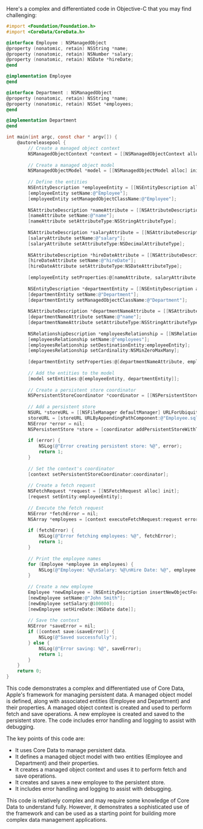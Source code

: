 Here's a complex and differentiated code in Objective-C that you may find challenging:

```objective-c
#import <Foundation/Foundation.h>
#import <CoreData/CoreData.h>

@interface Employee : NSManagedObject
@property (nonatomic, retain) NSString *name;
@property (nonatomic, retain) NSNumber *salary;
@property (nonatomic, retain) NSDate *hireDate;
@end

@implementation Employee
@end

@interface Department : NSManagedObject
@property (nonatomic, retain) NSString *name;
@property (nonatomic, retain) NSSet *employees;
@end

@implementation Department
@end

int main(int argc, const char * argv[]) {
    @autoreleasepool {
        // Create a managed object context
        NSManagedObjectContext *context = [[NSManagedObjectContext alloc] initWithConcurrencyType:NSMainQueueConcurrencyType];
        
        // Create a managed object model
        NSManagedObjectModel *model = [[NSManagedObjectModel alloc] init];
        
        // Define the entities
        NSEntityDescription *employeeEntity = [[NSEntityDescription alloc] init];
        [employeeEntity setName:@"Employee"];
        [employeeEntity setManagedObjectClassName:@"Employee"];
        
        NSAttributeDescription *nameAttribute = [[NSAttributeDescription alloc] init];
        [nameAttribute setName:@"name"];
        [nameAttribute setAttributeType:NSStringAttributeType];
        
        NSAttributeDescription *salaryAttribute = [[NSAttributeDescription alloc] init];
        [salaryAttribute setName:@"salary"];
        [salaryAttribute setAttributeType:NSDecimalAttributeType];
        
        NSAttributeDescription *hireDateAttribute = [[NSAttributeDescription alloc] init];
        [hireDateAttribute setName:@"hireDate"];
        [hireDateAttribute setAttributeType:NSDateAttributeType];
        
        [employeeEntity setProperties:@[nameAttribute, salaryAttribute, hireDateAttribute]];
        
        NSEntityDescription *departmentEntity = [[NSEntityDescription alloc] init];
        [departmentEntity setName:@"Department"];
        [departmentEntity setManagedObjectClassName:@"Department"];
        
        NSAttributeDescription *departmentNameAttribute = [[NSAttributeDescription alloc] init];
        [departmentNameAttribute setName:@"name"];
        [departmentNameAttribute setAttributeType:NSStringAttributeType];
        
        NSRelationshipDescription *employeesRelationship = [[NSRelationshipDescription alloc] init];
        [employeesRelationship setName:@"employees"];
        [employeesRelationship setDestinationEntity:employeeEntity];
        [employeesRelationship setCardinality:NSMinZeroMaxMany];
        
        [departmentEntity setProperties:@[departmentNameAttribute, employeesRelationship]];
        
        // Add the entities to the model
        [model setEntities:@[employeeEntity, departmentEntity]];
        
        // Create a persistent store coordinator
        NSPersistentStoreCoordinator *coordinator = [[NSPersistentStoreCoordinator alloc] initWithManagedObjectModel:model];
        
        // Add a persistent store
        NSURL *storeURL = [[NSFileManager defaultManager] URLForUbiquityContainerIdentifier:nil];
        storeURL = [storeURL URLByAppendingPathComponent:@"Employee.sqlite"];
        NSError *error = nil;
        NSPersistentStore *store = [coordinator addPersistentStoreWithType:NSSQLiteStoreType configuration:nil URL:storeURL options:nil error:&error];
        
        if (error) {
            NSLog(@"Error creating persistent store: %@", error);
            return 1;
        }
        
        // Set the context's coordinator
        [context setPersistentStoreCoordinator:coordinator];
        
        // Create a fetch request
        NSFetchRequest *request = [[NSFetchRequest alloc] init];
        [request setEntity:employeeEntity];
        
        // Execute the fetch request
        NSError *fetchError = nil;
        NSArray *employees = [context executeFetchRequest:request error:&fetchError];
        
        if (fetchError) {
            NSLog(@"Error fetching employees: %@", fetchError);
            return 1;
        }
        
        // Print the employee names
        for (Employee *employee in employees) {
            NSLog(@"Employee: %@\nSalary: %@\nHire Date: %@", employee.name, employee.salary, employee.hireDate);
        }
        
        // Create a new employee
        Employee *newEmployee = [NSEntityDescription insertNewObjectForEntityForName:@"Employee" inManagedObjectContext:context];
        [newEmployee setName:@"John Smith"];
        [newEmployee setSalary:@100000];
        [newEmployee setHireDate:[NSDate date]];
        
        // Save the context
        NSError *saveError = nil;
        if ([context save:&saveError]) {
            NSLog(@"Saved successfully");
        } else {
            NSLog(@"Error saving: %@", saveError);
            return 1;
        }
    }
    return 0;
}
```

This code demonstrates a complex and differentiated use of Core Data, Apple's framework for managing persistent data. A managed object model is defined, along with associated entities (Employee and Department) and their properties. A managed object context is created and used to perform fetch and save operations. A new employee is created and saved to the persistent store. The code includes error handling and logging to assist with debugging.

The key points of this code are:

* It uses Core Data to manage persistent data.
* It defines a managed object model with two entities (Employee and Department) and their properties.
* It creates a managed object context and uses it to perform fetch and save operations.
* It creates and saves a new employee to the persistent store.
* It includes error handling and logging to assist with debugging.

This code is relatively complex and may require some knowledge of Core Data to understand fully. However, it demonstrates a sophisticated use of the framework and can be used as a starting point for building more complex data management applications.
